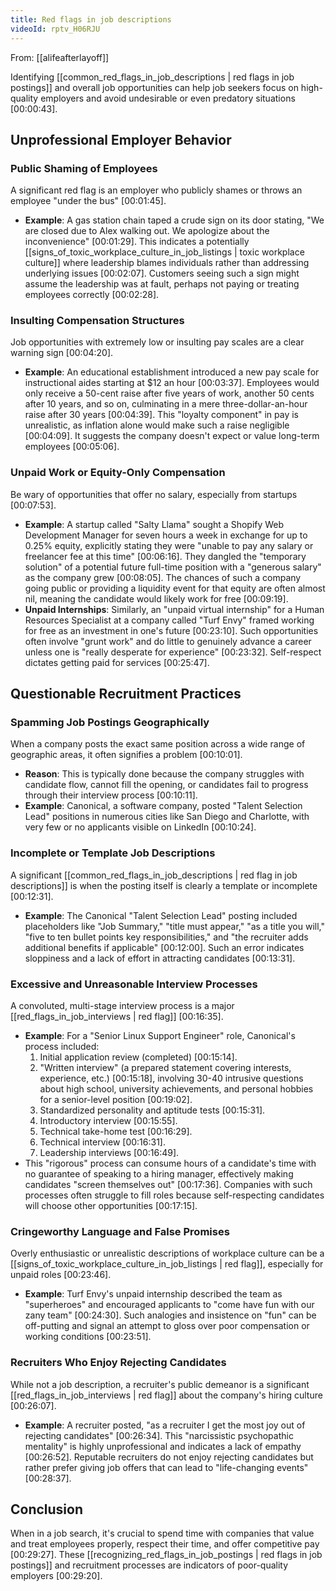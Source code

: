 ```yaml
---
title: Red flags in job descriptions
videoId: rptv_H06RJU
---
```


From: [[alifeafterlayoff]] <br/> 

Identifying [[common_red_flags_in_job_descriptions | red flags in job postings]] and overall job opportunities can help job seekers focus on high-quality employers and avoid undesirable or even predatory situations <a class="yt-timestamp" data-t="00:00:43">[00:00:43]</a>.

## Unprofessional Employer Behavior

### Public Shaming of Employees
A significant red flag is an employer who publicly shames or throws an employee "under the bus" <a class="yt-timestamp" data-t="00:01:45">[00:01:45]</a>.
*   **Example**: A gas station chain taped a crude sign on its door stating, "We are closed due to Alex walking out. We apologize about the inconvenience" <a class="yt-timestamp" data-t="00:01:29">[00:01:29]</a>. This indicates a potentially [[signs_of_toxic_workplace_culture_in_job_listings | toxic workplace culture]] where leadership blames individuals rather than addressing underlying issues <a class="yt-timestamp" data-t="00:02:07">[00:02:07]</a>. Customers seeing such a sign might assume the leadership was at fault, perhaps not paying or treating employees correctly <a class="yt-timestamp" data-t="00:02:28">[00:02:28]</a>.

### Insulting Compensation Structures
Job opportunities with extremely low or insulting pay scales are a clear warning sign <a class="yt-timestamp" data-t="00:04:20">[00:04:20]</a>.
*   **Example**: An educational establishment introduced a new pay scale for instructional aides starting at $12 an hour <a class="yt-timestamp" data-t="00:03:37">[00:03:37]</a>. Employees would only receive a 50-cent raise after five years of work, another 50 cents after 10 years, and so on, culminating in a mere three-dollar-an-hour raise after 30 years <a class="yt-timestamp" data-t="00:04:39">[00:04:39]</a>. This "loyalty component" in pay is unrealistic, as inflation alone would make such a raise negligible <a class="yt-timestamp" data-t="00:04:09">[00:04:09]</a>. It suggests the company doesn't expect or value long-term employees <a class="yt-timestamp" data-t="00:05:06">[00:05:06]</a>.

### Unpaid Work or Equity-Only Compensation
Be wary of opportunities that offer no salary, especially from startups <a class="yt-timestamp" data-t="00:07:53">[00:07:53]</a>.
*   **Example**: A startup called "Salty Llama" sought a Shopify Web Development Manager for seven hours a week in exchange for up to 0.25% equity, explicitly stating they were "unable to pay any salary or freelancer fee at this time" <a class="yt-timestamp" data-t="00:06:16">[00:06:16]</a>. They dangled the "temporary solution" of a potential future full-time position with a "generous salary" as the company grew <a class="yt-timestamp" data-t="00:08:05">[00:08:05]</a>. The chances of such a company going public or providing a liquidity event for that equity are often almost nil, meaning the candidate would likely work for free <a class="yt-timestamp" data-t="00:09:19">[00:09:19]</a>.
*   **Unpaid Internships**: Similarly, an "unpaid virtual internship" for a Human Resources Specialist at a company called "Turf Envy" framed working for free as an investment in one's future <a class="yt-timestamp" data-t="00:23:10">[00:23:10]</a>. Such opportunities often involve "grunt work" and do little to genuinely advance a career unless one is "really desperate for experience" <a class="yt-timestamp" data-t="00:23:32">[00:23:32]</a>. Self-respect dictates getting paid for services <a class="yt-timestamp" data-t="00:25:47">[00:25:47]</a>.

## Questionable Recruitment Practices

### Spamming Job Postings Geographically
When a company posts the exact same position across a wide range of geographic areas, it often signifies a problem <a class="yt-timestamp" data-t="00:10:01">[00:10:01]</a>.
*   **Reason**: This is typically done because the company struggles with candidate flow, cannot fill the opening, or candidates fail to progress through their interview process <a class="yt-timestamp" data-t="00:10:11">[00:10:11]</a>.
*   **Example**: Canonical, a software company, posted "Talent Selection Lead" positions in numerous cities like San Diego and Charlotte, with very few or no applicants visible on LinkedIn <a class="yt-timestamp" data-t="00:10:24">[00:10:24]</a>.

### Incomplete or Template Job Descriptions
A significant [[common_red_flags_in_job_descriptions | red flag in job descriptions]] is when the posting itself is clearly a template or incomplete <a class="yt-timestamp" data-t="00:12:31">[00:12:31]</a>.
*   **Example**: The Canonical "Talent Selection Lead" posting included placeholders like "Job Summary," "title must appear," "as a title you will," "five to ten bullet points key responsibilities," and "the recruiter adds additional benefits if applicable" <a class="yt-timestamp" data-t="00:12:00">[00:12:00]</a>. Such an error indicates sloppiness and a lack of effort in attracting candidates <a class="yt-timestamp" data-t="00:13:31">[00:13:31]</a>.

### Excessive and Unreasonable Interview Processes
A convoluted, multi-stage interview process is a major [[red_flags_in_job_interviews | red flag]] <a class="yt-timestamp" data-t="00:16:35">[00:16:35]</a>.
*   **Example**: For a "Senior Linux Support Engineer" role, Canonical's process included:
    1.  Initial application review (completed) <a class="yt-timestamp" data-t="00:15:14">[00:15:14]</a>.
    2.  "Written interview" (a prepared statement covering interests, experience, etc.) <a class="yt-timestamp" data-t="00:15:18">[00:15:18]</a>, involving 30-40 intrusive questions about high school, university achievements, and personal hobbies for a senior-level position <a class="yt-timestamp" data-t="00:19:02">[00:19:02]</a>.
    3.  Standardized personality and aptitude tests <a class="yt-timestamp" data-t="00:15:31">[00:15:31]</a>.
    4.  Introductory interview <a class="yt-timestamp" data-t="00:15:55">[00:15:55]</a>.
    5.  Technical take-home test <a class="yt-timestamp" data-t="00:16:29">[00:16:29]</a>.
    6.  Technical interview <a class="yt-timestamp" data-t="00:16:31">[00:16:31]</a>.
    7.  Leadership interviews <a class="yt-timestamp" data-t="00:16:49">[00:16:49]</a>.
*   This "rigorous" process can consume hours of a candidate's time with no guarantee of speaking to a hiring manager, effectively making candidates "screen themselves out" <a class="yt-timestamp" data-t="00:17:36">[00:17:36]</a>. Companies with such processes often struggle to fill roles because self-respecting candidates will choose other opportunities <a class="yt-timestamp" data-t="00:17:15">[00:17:15]</a>.

### Cringeworthy Language and False Promises
Overly enthusiastic or unrealistic descriptions of workplace culture can be a [[signs_of_toxic_workplace_culture_in_job_listings | red flag]], especially for unpaid roles <a class="yt-timestamp" data-t="00:23:46">[00:23:46]</a>.
*   **Example**: Turf Envy's unpaid internship described the team as "superheroes" and encouraged applicants to "come have fun with our zany team" <a class="yt-timestamp" data-t="00:24:30">[00:24:30]</a>. Such analogies and insistence on "fun" can be off-putting and signal an attempt to gloss over poor compensation or working conditions <a class="yt-timestamp" data-t="00:23:51">[00:23:51]</a>.

### Recruiters Who Enjoy Rejecting Candidates
While not a job description, a recruiter's public demeanor is a significant [[red_flags_in_job_interviews | red flag]] about the company's hiring culture <a class="yt-timestamp" data-t="00:26:07">[00:26:07]</a>.
*   **Example**: A recruiter posted, "as a recruiter I get the most joy out of rejecting candidates" <a class="yt-timestamp" data-t="00:26:34">[00:26:34]</a>. This "narcissistic psychopathic mentality" is highly unprofessional and indicates a lack of empathy <a class="yt-timestamp" data-t="00:26:52">[00:26:52]</a>. Reputable recruiters do not enjoy rejecting candidates but rather prefer giving job offers that can lead to "life-changing events" <a class="yt-timestamp" data-t="00:28:37">[00:28:37]</a>.

## Conclusion

When in a job search, it's crucial to spend time with companies that value and treat employees properly, respect their time, and offer competitive pay <a class="yt-timestamp" data-t="00:29:27">[00:29:27]</a>. These [[recognizing_red_flags_in_job_postings | red flags in job postings]] and recruitment processes are indicators of poor-quality employers <a class="yt-timestamp" data-t="00:29:20">[00:29:20]</a>.